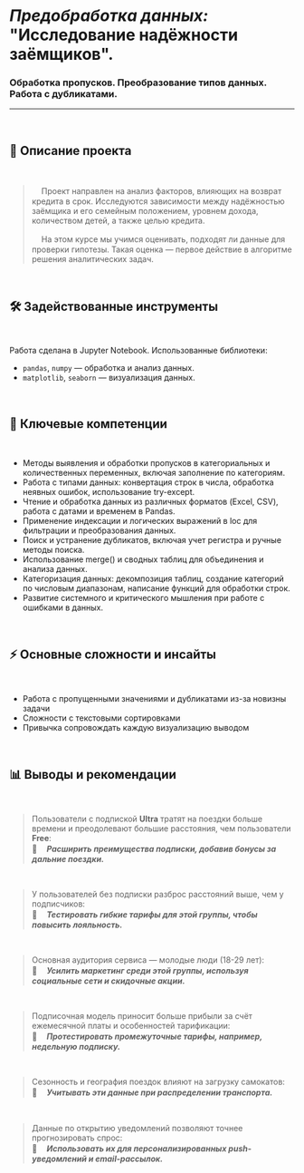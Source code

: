 #   _Предобработка данных:_ <br> "Исследование надёжности заёмщиков". <br>
### Обработка пропусков. Преобразование типов данных. Работа с дубликатами.
 

***
<br>

## 📌 Описание проекта

<br>


>ᅠ Проект направлен на анализ факторов, влияющих на возврат кредита в срок. Исследуются зависимости между надёжностью заёмщика и его семейным положением, уровнем дохода, количеством детей, а также целью кредита.
>
>ᅠ На этом курсе мы учимся оценивать, подходят ли данные для проверки гипотезы. Такая  оценка — первое действие в алгоритме решения аналитических задач. 

<br>


## 🛠 Задействованные инструменты

<br>

Работа сделана в Jupyter Notebook. Использованные библиотеки:
- `pandas`, `numpy` — обработка и анализ данных.
- `matplotlib`, `seaborn` — визуализация данных.

<br>


## 🎯 Ключевые компетенции

<br>

- Методы выявления и обработки пропусков в категориальных и количественных переменных, включая заполнение по категориям.
- Работа с типами данных: конвертация строк в числа, обработка неявных ошибок, использование try-except.
- Чтение и обработка данных из различных форматов (Excel, CSV), работа с датами и временем в Pandas.
- Применение индексации и логических выражений в loc для фильтрации и преобразования данных.
- Поиск и устранение дубликатов, включая учет регистра и ручные методы поиска.
- Использование merge() и сводных таблиц для объединения и анализа данных.
- Категоризация данных: декомпозиция таблиц, создание категорий по числовым диапазонам, написание функций для обработки строк.
- Развитие системного и критического мышления при работе с ошибками в данных.

<br>

## ⚡ Основные сложности и инсайты

<br>


- Работа с пропущенными значениями и дубликатами из-за новизны задачи
- Сложности с текстовыми сортировками
- Привычка сопровождать каждую визуализацию выводом

<br>

## 📊 Выводы и рекомендации

<br>

> Пользователи с подпиской __Ultra__ тратят на поездки больше времени и преодолевают большие расстояния, чем пользователи __Free__:<br>
> 🔸ᅠ  ___Расширить преимущества подписки, добавив бонусы за дальние поездки.___
<br>

> У пользователей без подписки разброс расстояний выше, чем у подписчиков:<br>
> 🔸ᅠ  ___Тестировать гибкие тарифы для этой группы, чтобы повысить лояльность.___
<br>

> Основная аудитория сервиса — молодые люди (18-29 лет):<br>
> 🔸ᅠ  ___Усилить маркетинг среди этой группы, используя социальные сети и скидочные акции.___
<br>

> Подписочная модель приносит больше прибыли за счёт ежемесячной платы и особенностей тарификации:<br>
> 🔸ᅠ  ___Протестировать промежуточные тарифы, например, недельную подписку.___
<br>

>  Сезонность и география поездок влияют на загрузку самокатов:<br>
> 🔸ᅠ  ___Учитывать эти данные при распределении транспорта.___
<br>

> Данные по открытию уведомлений позволяют точнее прогнозировать спрос:<br>
> 🔸ᅠ  ___Использовать их для персонализированных push-уведомлений и email-рассылок.___
<br>
